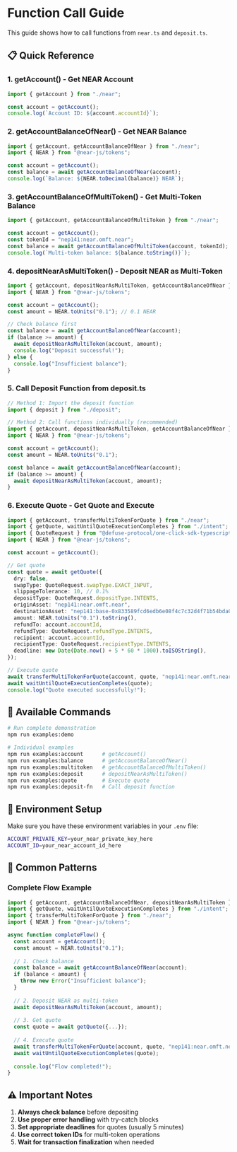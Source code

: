# Function Call Guide

This guide shows how to call functions from `near.ts` and `deposit.ts`.

## 📋 Quick Reference

### 1. **getAccount()** - Get NEAR Account
```typescript
import { getAccount } from "./near";

const account = getAccount();
console.log(`Account ID: ${account.accountId}`);
```

### 2. **getAccountBalanceOfNear()** - Get NEAR Balance
```typescript
import { getAccount, getAccountBalanceOfNear } from "./near";
import { NEAR } from "@near-js/tokens";

const account = getAccount();
const balance = await getAccountBalanceOfNear(account);
console.log(`Balance: ${NEAR.toDecimal(balance)} NEAR`);
```

### 3. **getAccountBalanceOfMultiToken()** - Get Multi-Token Balance
```typescript
import { getAccount, getAccountBalanceOfMultiToken } from "./near";

const account = getAccount();
const tokenId = "nep141:near.omft.near";
const balance = await getAccountBalanceOfMultiToken(account, tokenId);
console.log(`Multi-token balance: ${balance.toString()}`);
```

### 4. **depositNearAsMultiToken()** - Deposit NEAR as Multi-Token
```typescript
import { getAccount, depositNearAsMultiToken, getAccountBalanceOfNear } from "./near";
import { NEAR } from "@near-js/tokens";

const account = getAccount();
const amount = NEAR.toUnits("0.1"); // 0.1 NEAR

// Check balance first
const balance = await getAccountBalanceOfNear(account);
if (balance >= amount) {
  await depositNearAsMultiToken(account, amount);
  console.log("Deposit successful!");
} else {
  console.log("Insufficient balance");
}
```

### 5. **Call Deposit Function from deposit.ts**
```typescript
// Method 1: Import the deposit function
import { deposit } from "./deposit";

// Method 2: Call functions individually (recommended)
import { getAccount, depositNearAsMultiToken, getAccountBalanceOfNear } from "./near";
import { NEAR } from "@near-js/tokens";

const account = getAccount();
const amount = NEAR.toUnits("0.1");

const balance = await getAccountBalanceOfNear(account);
if (balance >= amount) {
  await depositNearAsMultiToken(account, amount);
}
```

### 6. **Execute Quote** - Get Quote and Execute
```typescript
import { getAccount, transferMultiTokenForQuote } from "./near";
import { getQuote, waitUntilQuoteExecutionCompletes } from "./intent";
import { QuoteRequest } from "@defuse-protocol/one-click-sdk-typescript";
import { NEAR } from "@near-js/tokens";

const account = getAccount();

// Get quote
const quote = await getQuote({
  dry: false,
  swapType: QuoteRequest.swapType.EXACT_INPUT,
  slippageTolerance: 10, // 0.1%
  depositType: QuoteRequest.depositType.INTENTS,
  originAsset: "nep141:near.omft.near",
  destinationAsset: "nep141:base-0x833589fcd6edb6e08f4c7c32d4f71b54bda02913.omft.near",
  amount: NEAR.toUnits("0.1").toString(),
  refundTo: account.accountId,
  refundType: QuoteRequest.refundType.INTENTS,
  recipient: account.accountId,
  recipientType: QuoteRequest.recipientType.INTENTS,
  deadline: new Date(Date.now() + 5 * 60 * 1000).toISOString(),
});

// Execute quote
await transferMultiTokenForQuote(account, quote, "nep141:near.omft.near");
await waitUntilQuoteExecutionCompletes(quote);
console.log("Quote executed successfully!");
```

## 🚀 Available Commands

```bash
# Run complete demonstration
npm run examples:demo

# Individual examples
npm run examples:account      # getAccount()
npm run examples:balance      # getAccountBalanceOfNear()
npm run examples:multitoken   # getAccountBalanceOfMultiToken()
npm run examples:deposit      # depositNearAsMultiToken()
npm run examples:quote        # Execute quote
npm run examples:deposit-fn   # Call deposit function
```

## 🔧 Environment Setup

Make sure you have these environment variables in your `.env` file:
```bash
ACCOUNT_PRIVATE_KEY=your_near_private_key_here
ACCOUNT_ID=your_near_account_id_here
```

## 📝 Common Patterns

### Complete Flow Example
```typescript
import { getAccount, getAccountBalanceOfNear, depositNearAsMultiToken } from "./near";
import { getQuote, waitUntilQuoteExecutionCompletes } from "./intent";
import { transferMultiTokenForQuote } from "./near";
import { NEAR } from "@near-js/tokens";

async function completeFlow() {
  const account = getAccount();
  const amount = NEAR.toUnits("0.1");
  
  // 1. Check balance
  const balance = await getAccountBalanceOfNear(account);
  if (balance < amount) {
    throw new Error("Insufficient balance");
  }
  
  // 2. Deposit NEAR as multi-token
  await depositNearAsMultiToken(account, amount);
  
  // 3. Get quote
  const quote = await getQuote({...});
  
  // 4. Execute quote
  await transferMultiTokenForQuote(account, quote, "nep141:near.omft.near");
  await waitUntilQuoteExecutionCompletes(quote);
  
  console.log("Flow completed!");
}
```

## ⚠️ Important Notes

1. **Always check balance** before depositing
2. **Use proper error handling** with try-catch blocks
3. **Set appropriate deadlines** for quotes (usually 5 minutes)
4. **Use correct token IDs** for multi-token operations
5. **Wait for transaction finalization** when needed
